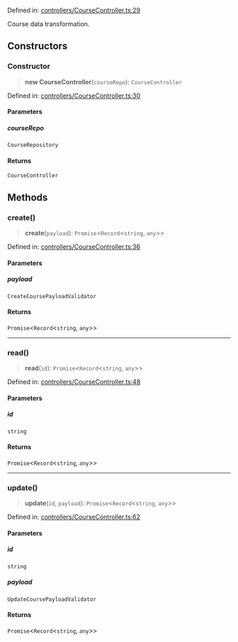 Defined in: [controllers/CourseController.ts:29](https://github.com/continuousactivelearning/cal/blob/e06c4332ead0ef718e54921eb9e9d365189f3ab9/backend/src/modules/courses/controllers/CourseController.ts#L29)

Course data transformation.

## Constructors

### Constructor

> **new CourseController**(`courseRepo`): `CourseController`

Defined in: [controllers/CourseController.ts:30](https://github.com/continuousactivelearning/cal/blob/e06c4332ead0ef718e54921eb9e9d365189f3ab9/backend/src/modules/courses/controllers/CourseController.ts#L30)

#### Parameters

##### courseRepo

`CourseRepository`

#### Returns

`CourseController`

## Methods

### create()

> **create**(`payload`): `Promise`\<`Record`\<`string`, `any`\>\>

Defined in: [controllers/CourseController.ts:36](https://github.com/continuousactivelearning/cal/blob/e06c4332ead0ef718e54921eb9e9d365189f3ab9/backend/src/modules/courses/controllers/CourseController.ts#L36)

#### Parameters

##### payload

`CreateCoursePayloadValidator`

#### Returns

`Promise`\<`Record`\<`string`, `any`\>\>

***

### read()

> **read**(`id`): `Promise`\<`Record`\<`string`, `any`\>\>

Defined in: [controllers/CourseController.ts:48](https://github.com/continuousactivelearning/cal/blob/e06c4332ead0ef718e54921eb9e9d365189f3ab9/backend/src/modules/courses/controllers/CourseController.ts#L48)

#### Parameters

##### id

`string`

#### Returns

`Promise`\<`Record`\<`string`, `any`\>\>

***

### update()

> **update**(`id`, `payload`): `Promise`\<`Record`\<`string`, `any`\>\>

Defined in: [controllers/CourseController.ts:62](https://github.com/continuousactivelearning/cal/blob/e06c4332ead0ef718e54921eb9e9d365189f3ab9/backend/src/modules/courses/controllers/CourseController.ts#L62)

#### Parameters

##### id

`string`

##### payload

`UpdateCoursePayloadValidator`

#### Returns

`Promise`\<`Record`\<`string`, `any`\>\>
